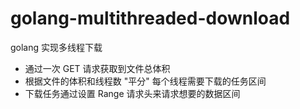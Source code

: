 # golang-multithreaded-download
golang 实现多线程下载

* 通过一次 GET 请求获取到文件总体积
* 根据文件的体积和线程数 "平分" 每个线程需要下载的任务区间
* 下载任务通过设置 Range 请求头来请求想要的数据区间
